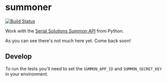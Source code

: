 summoner
========

[![Build Status](https://secure.travis-ci.org/edsu/summoner.png)](http://travis-ci.org/edsu/summoner)

Work with the [Serial Solutions Summon API](http://api.summon.serialssolutions.com/) from Python.

As you can see there's not much here yet. Come back soon!

Develop
-------

To run the tests you'll need to set the `SUMMON_APP_ID` and `SUMMON_SECRET_KEY`
in your environment.
